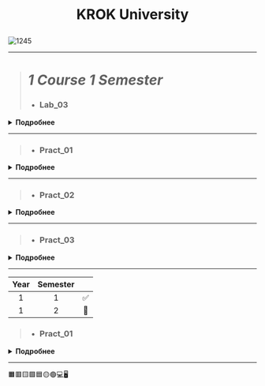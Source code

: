 # <p align="center">   __KROK University__ <p>
 
![1245](https://user-images.githubusercontent.com/90028606/155211222-5c67bc7a-bc6d-44c7-8211-edc8c8da3ee8.png)

***
 
 
 
># _1 Course 1 Semester_
>- ### Lab_03
<details>
<summary><b>Подробнее</b></summary><p> </p>
 
>- <b>Code:</b> _[Link](https://github.com/)_
> 
>- <b>Task:</b> Organize data input and format output of specified data types according to the option number. In the table. for each option there are requirements for the amount, type and format of data. Organize the output of each object using the % operator, the method str.format() and "f" lines.
<table border="1" cellspacing="0" cellpadding="0" width="604">
    <tr>
        <td width="151" colspan="2" valign="top">
            <p align="center"><b>Integers</b></p>
        </td>
        <td width="171" colspan="4" valign="top">
            <p align="center"><b>Real numbers</b></p>
        </td>
        <td width="124" rowspan="3" valign="top">
            <p align="center"><b>The number of characters in a line</b></p>
        </td>
        <td width="124" rowspan="3" valign="top">
            <p align="center"><b>The value of a logical object</b></p>
        </td>
    </tr>
    <tr>
        <td width="70" rowspan="2" valign="top">
            <p align="center"><b>Number of numbers</b></p>
        </td>
        <td width="87" rowspan="2" valign="top">
            <p align="center"><b>The width of the number field</b></p>
        </td>
        <td width="70" rowspan="2" valign="top">
            <p align="center"><b>Number of numbers</b></p>
        </td>
        <td width="38" rowspan="2" valign="top">
            <p align="center"><b>Real floating point number (specified output field width</b>)</p>
        </td>
        <td width="70" colspan="2" valign="top">
            <p align="center"><b>A real number with a fixed point</b></p>
        </td>
    </tr>
    <tr>
        <td width="28">
            <p align="center"><b>Output field width</p>
        </td>
        <td width="38">
            <p align="center"><b>Number of positions after the point</p>
        </td>
    </tr>
    <tr>
        <td width="63" valign="top">
            <p align="center">2</p>
        </td>
        <td width="87" valign="top">
            <p align="center">5</p>
        </td>
        <td width="66" valign="top">
            <p align="center">4</p>
        </td>
        <td width="38" valign="top">
            <p align="center">10</p>
        </td>
        <td width="28">
            <p align="center">7</p>
        </td>
        <td width="38">
            <p align="center">4</p>
        </td>
        <td width="94" valign="top">
            <p align="center">4</p>
        </td>
        <td width="122" valign="top">
            <p align="center">True</p>
        </td>
    </tr>
</table>
</details>

***
 
>- ### Pract_01
<details>
<summary><b>Подробнее</b></summary><p> </p>
 
>- <b>Code:</b> _[Link](https://github.com/)_
> 
>- <b>Task: </b>
 
><b>Task #1:</b> Construct these numeric values:
>Integer zero
>Floating point zero
>Integer one hundred and one
Floating point one thousand
Floating point one thousand using scientific notation
Create a positive integer, a negative integer, and zero. Assign them to variables
Write several arithmetic expressions. Bind the values to variables. Use a variety of operators, e.g. +, -, /, *, etc. Use parentheses to control operator scope.
Create several floats and assign them to variables.
Write several arithmetic expressions containing your float variables.
Write several expressions using mixed arithmetic (integers and floats).
Obtain a float as a result of division of one integer by another; do so by explicitly converting one integer to a float.

><b>Task #2:</b> Type Conversation
>Construct an integer from the string "123"
Construct a float from the integer 123
Construct an integer from the float 12.345
 
><b>Task #3:</b> Digits of a Number
>Write a Python-script that detects the last 4 digits of a credit card.
Find the sum of the digits of a three-digit number
</details>
 

***  
 
 >- ### Pract_02
<details>
<summary><b>Подробнее</b></summary><p> </p>
 
>- <b>Code:</b> _[Link](https://github.com/Acid330/KrokUniversity/blob/main/pract_2.py)_
> 
>- <b>Task :</b> 
 
><b>Task #1:</b>
>Assume that we define x, y, and z to refer to int values. Write an expression that computes whether...
...x is odd
...x is a multiple of 20 (e.g., 20, 40, 60, ...)
Assume that zero is a positive number. Write an expression that computes whether...
...x and y are both positive
...x and y have the same sign (both are positive or both are negative)
...x and y have different signs (one is positive and one is negative)
Write an expression that computes whether...
...all three names (x, y, and z) are bound to equal values
...all three names (x, y, and z) are bound to different values (none the same)
...two variables store the same value, but the third one is different
 
><b>Task #2:</b>
Assume that we specify two points in space by definint the x and y coordinate of each using x1, y1, x2, and y2 all which are float. Write an expression that computes...
...the distance between these points
...the slope of the line from the first point to the second
...whether both points lie on the same line from the origin
...whether the first point is above the second
...what quadrant the first point lies in (1st, 2nd, 3rd, or 4th)
...whether the two points lie in the same quadrant
 </b>
</details>
 

***  

  >- ### Pract_03
<details>
<summary><b>Подробнее</b></summary><p> </p>
 
>- <b>Code:</b> _[Link](https://github.com/)_
> 
>- <b>Task:</b>
 
>- Write a Python program using loop structure to print numbers 1.2.3……9
>- Write a Python program using loop structure to print numbers 9.8.7…..1
>- Write a Python program to print on the screen odd numbers between 5..13
>- Write a Python program to add all the numbers entered by a user until user enters 0.
>- Write a Python Program to reverse a number. For example, if user enters 123 as input then 321 is printed as output.
>- Write Python program to find and print factorial of a number
 
</details>


***  

|Year|Semester||
|:---:|:---:|:---:|
|1|1|✅|
|1|2|🔲| 
 
 

 
  >- ### Pract_01
<details>
<summary><b>Подробнее</b></summary><p> </p>
 
>- <b>Code:</b> _[Link](https://github.com/)_
> 
>- <b>Task:</b>
 
 
</details>


***  

🟧🟥🟨🟩🟦🟡🟢💻🖥
